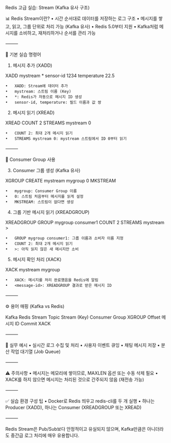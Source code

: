 Redis 고급 실습: Stream (Kafka 유사 구조)

📊 Redis Stream이란?
	•	시간 순서대로 데이터를 저장하는 로그 구조
	•	메시지를 쌓고, 읽고, 그룹 단위로 처리 가능 (Kafka 유사)
	•	Redis 5.0부터 지원
	•	Kafka처럼 메시지를 소비하고, 재처리하거나 순서를 관리 가능

⸻

🧪 기본 실습 명령어

1. 메시지 추가 (XADD)

XADD mystream * sensor-id 1234 temperature 22.5

	•	XADD: Stream에 데이터 추가
	•	mystream: 스트림 이름 (Key)
	•	*: Redis가 자동으로 메시지 ID 생성
	•	sensor-id, temperature: 필드 이름과 값 쌍

2. 메시지 읽기 (XREAD)

XREAD COUNT 2 STREAMS mystream 0

	•	COUNT 2: 최대 2개 메시지 읽기
	•	STREAMS mystream 0: mystream 스트림에서 ID 0부터 읽기

⸻

👥 Consumer Group 사용

3. Consumer 그룹 생성 (Kafka 유사)

XGROUP CREATE mystream mygroup 0 MKSTREAM

	•	mygroup: Consumer Group 이름
	•	0: 스트림 처음부터 메시지를 읽게 설정
	•	MKSTREAM: 스트림이 없다면 생성

4. 그룹 기반 메시지 읽기 (XREADGROUP)

XREADGROUP GROUP mygroup consumer1 COUNT 2 STREAMS mystream >

	•	GROUP mygroup consumer1: 그룹 이름과 소비자 이름 지정
	•	COUNT 2: 최대 2개 메시지 읽기
	•	>: 아직 읽지 않은 새 메시지만 소비

5. 메시지 확인 처리 (XACK)

XACK mystream mygroup <message-id>

	•	XACK: 메시지를 처리 완료했음을 Redis에 알림
	•	<message-id>: XREADGROUP 결과로 받은 메시지 ID

⸻

⚙️ 용어 매핑 (Kafka vs Redis)

Kafka	Redis Stream
Topic	Stream (Key)
Consumer Group	XGROUP
Offset	메시지 ID
Commit	XACK


⸻

🧠 실무 예시
	•	실시간 로그 수집 및 처리
	•	사용자 이벤트 큐잉
	•	채팅 메시지 저장
	•	분산 작업 대기열 (Job Queue)

⸻

⚠️ 주의사항
	•	메시지는 메모리에 쌓이므로, MAXLEN 옵션 또는 수동 삭제 필요
	•	XACK를 하지 않으면 메시지는 처리된 것으로 간주되지 않음 (재전송 가능)

⸻

✅ 실습 환경 구성 팁
	•	Docker로 Redis 띄우고 redis-cli를 두 개 실행
	•	하나는 Producer (XADD), 하나는 Consumer (XREADGROUP 또는 XREAD)

⸻

Redis Stream은 Pub/Sub보다 안정적이고 유실되지 않으며, Kafka만큼은 아니더라도 중간급 로그 처리에 매우 유용합니다.
